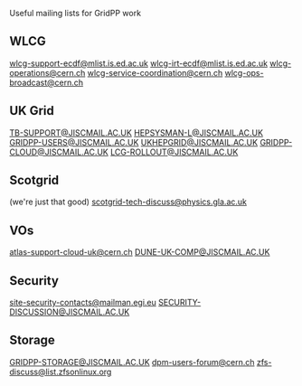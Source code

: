 
Useful mailing lists for GridPP work


## WLCG

 wlcg-support-ecdf@mlist.is.ed.ac.uk
 wlcg-irt-ecdf@mlist.is.ed.ac.uk 
 wlcg-operations@cern.ch
 wlcg-service-coordination@cern.ch
 wlcg-ops-broadcast@cern.ch


## UK Grid

 TB-SUPPORT@JISCMAIL.AC.UK
 HEPSYSMAN-L@JISCMAIL.AC.UK
 GRIDPP-USERS@JISCMAIL.AC.UK
 UKHEPGRID@JISCMAIL.AC.UK
 GRIDPP-CLOUD@JISCMAIL.AC.UK
 LCG-ROLLOUT@JISCMAIL.AC.UK

## Scotgrid

(we're just that good)
  scotgrid-tech-discuss@physics.gla.ac.uk


## VOs

 atlas-support-cloud-uk@cern.ch
 DUNE-UK-COMP@JISCMAIL.AC.UK
 

## Security

 site-security-contacts@mailman.egi.eu
 SECURITY-DISCUSSION@JISCMAIL.AC.UK


## Storage

 GRIDPP-STORAGE@JISCMAIL.AC.UK
 dpm-users-forum@cern.ch
 zfs-discuss@list.zfsonlinux.org

